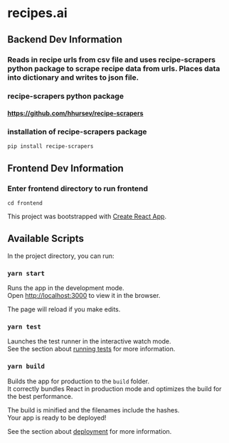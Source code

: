 # recipes.ai

## Backend Dev Information
### Reads in recipe urls from csv file and uses recipe-scrapers python package to scrape recipe data from urls. Places data into dictionary and writes to json file.

### recipe-scrapers python package
#### https://github.com/hhursev/recipe-scrapers

### installation of recipe-scrapers package
```
pip install recipe-scrapers
```

## Frontend Dev Information
### Enter frontend directory to run frontend
```
cd frontend
```

This project was bootstrapped with [Create React App](https://github.com/facebook/create-react-app).

## Available Scripts

In the project directory, you can run:

### `yarn start`

Runs the app in the development mode.<br />
Open [http://localhost:3000](http://localhost:3000) to view it in the browser.

The page will reload if you make edits.<br />

### `yarn test`

Launches the test runner in the interactive watch mode.<br />
See the section about [running tests](https://facebook.github.io/create-react-app/docs/running-tests) for more information.

### `yarn build`

Builds the app for production to the `build` folder.<br />
It correctly bundles React in production mode and optimizes the build for the best performance.

The build is minified and the filenames include the hashes.<br />
Your app is ready to be deployed!

See the section about [deployment](https://facebook.github.io/create-react-app/docs/deployment) for more information.